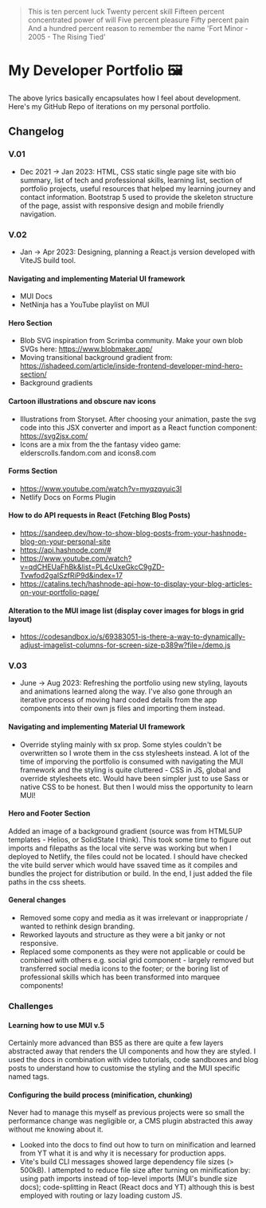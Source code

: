 > This is ten percent luck
> Twenty percent skill
> Fifteen percent concentrated power of will
> Five percent pleasure
> Fifty percent pain
> And a hundred percent reason to remember the name
> 'Fort Minor - 2005 - The Rising Tied'
# My Developer Portfolio 🖼️

The above lyrics basically encapsulates how I feel about development.
Here's my GitHub Repo of iterations on my personal portfolio. 

## Changelog

### V.01

- Dec 2021 -> Jan 2023: HTML, CSS static single page site with bio summary, list of tech and professional skills, learning list, section of portfolio projects, useful resources that helped my learning journey and contact information. Bootstrap 5 used to provide the skeleton structure of the page, assist with responsive design and mobile friendly navigation.

### V.02

- Jan -> Apr 2023: Designing, planning a React.js version developed with ViteJS build tool.

#### Navigating and implementing Material UI framework

- MUI Docs
- NetNinja has a YouTube playlist on MUI

#### Hero Section

- Blob SVG inspiration from Scrimba community. Make your own blob SVGs here: https://www.blobmaker.app/
- Moving transitional background gradient from: https://ishadeed.com/article/inside-frontend-developer-mind-hero-section/
- Background gradients

#### Cartoon illustrations and obscure nav icons

- Illustrations from Storyset. After choosing your animation, paste the svg code into this JSX converter and import as a React function component: https://svg2jsx.com/
- Icons are a mix from the the fantasy video game: elderscrolls.fandom.com and icons8.com

#### Forms Section

- https://www.youtube.com/watch?v=myqzqyuic3I
- Netlify Docs on Forms Plugin

#### How to do API requests in React (Fetching Blog Posts)

- https://sandeep.dev/how-to-show-blog-posts-from-your-hashnode-blog-on-your-personal-site
- https://api.hashnode.com/#
- https://www.youtube.com/watch?v=qdCHEUaFhBk&list=PL4cUxeGkcC9gZD-Tvwfod2gaISzfRiP9d&index=17
- https://catalins.tech/hashnode-api-how-to-display-your-blog-articles-on-your-portfolio-page/

#### Alteration to the MUI image list (display cover images for blogs in grid layout)

- https://codesandbox.io/s/69383051-is-there-a-way-to-dynamically-adjust-imagelist-columns-for-screen-size-p389w?file=/demo.js

### V.03
- June -> Aug 2023: Refreshing the portfolio using new styling, layouts and animations learned along the way. I've also gone through an iterative process of moving hard coded details from the app components into their own js files and importing them instead. 

#### Navigating and implementing Material UI framework
- Override styling mainly with sx prop. Some styles couldn't be overwritten so I wrote them in the css stylesheets instead. A lot of the time of imporving the portfolio is consumed with navigating the MUI framework and the styling is quite cluttered - CSS in JS, global and override stylesheets etc. Would have been simpler just to use Sass or native CSS to be honest. But then I would miss the opportunity to learn MUI!

#### Hero and Footer Section
Added an image of a background gradient (source was from HTML5UP templates - Helios, or SolidState I think). This took some time to figure out imports and filepaths as the local vite serve was working but when I deployed to Netlify, the files could not be located. I should have checked the vite build server which would have ssaved time as it compiles and bundles the project for distribution or build. In the end, I just added the file paths in the css sheets.

#### General changes
- Removed some copy and media as it was irrelevant or inappropriate / wanted to rethink design branding.
- Reworked layouts and structure as they were a bit janky or not responsive.
- Replaced some components as they were not applicable or could be combined with others e.g. social grid component - largely removed but transferred social media icons to the footer; or the boring list of professional skills which has been transformed into marquee components!

### Challenges

#### Learning how to use MUI v.5

Certainly more advanced than BS5 as there are quite a few layers abstracted away that renders the UI components and how they are styled. I used the docs in combination with video tutorials, code sandboxes and blog posts to understand how to customise the styling and the MUI specific named tags.

#### Configuring the build process (minification, chunking)

Never had to manage this myself as previous projects were so small the performance change was negligible or, a CMS plugin abstracted this away without me knowing about it.

- Looked into the docs to find out how to turn on minification and learned from YT what it is and why it is necessary for production apps.
- Vite's build CLI messages showed large dependency file sizes (> 500kB). I attempted to reduce file size after turning on minification by: using path imports instead of top-level imports (MUI's bundle size docs); code-splitting in React (React docs and YT) although this is best employed with routing or lazy loading custom JS.
